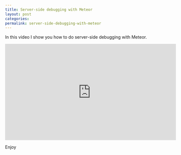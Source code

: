```yaml
---
title: Server-side debugging with Meteor
layout: post
categories: 
permalink: server-side-debugging-with-meteor
---
```

In this video I show you how to do server-side debugging with Meteor.

<iframe width="560" height="315" src="https://www.youtube.com/embed/JqXpzMnlQaw" frameborder="0" allowfullscreen></iframe>

Enjoy
